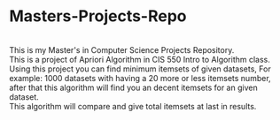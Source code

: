 <h1>Masters-Projects-Repo</h1>
<br>
This is my Master's in Computer Science Projects Repository.<br>
This is a project of Apriori Algorithm in CIS 550 Intro to Algorithm class.<br>
Using this project you can find minimum itemsets of given datasets, For example: 1000 datasets with having a 20 more or less itemsets number, after that this algorithm will find you an decent itemsets for an given dataset.<br>
This algorithm will compare and give total itemsets at last in results.
